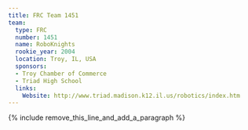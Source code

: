 ```yaml
---
title: FRC Team 1451
team:
  type: FRC
  number: 1451
  name: RoboKnights
  rookie_year: 2004
  location: Troy, IL, USA
  sponsors:
  - Troy Chamber of Commerce
  - Triad High School
  links:
    Website: http://www.triad.madison.k12.il.us/robotics/index.htm
---
```


{% include remove_this_line_and_add_a_paragraph %}